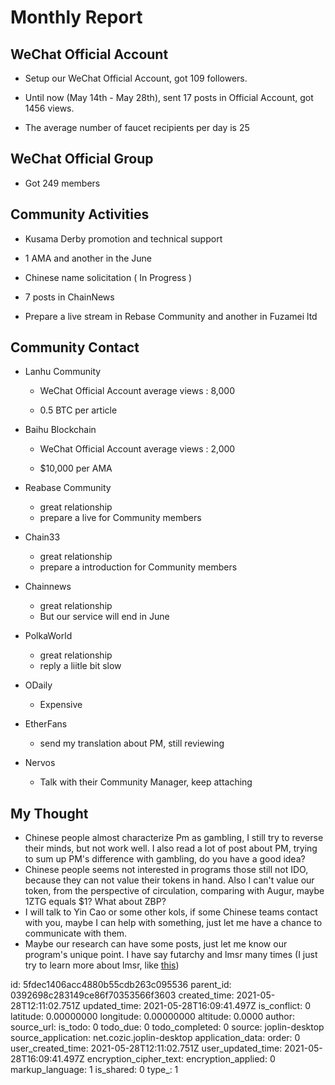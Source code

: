 # Monthly Report

## WeChat Official Account

- Setup our WeChat Official Account, got 109 followers.
- Until now (May 14th - May 28th), sent 17 posts in Official Account, got 1456 views.

- The average number of faucet recipients per day is 25

## WeChat Official Group

- Got 249 members

## Community Activities

- Kusama Derby promotion and technical support

- 1 AMA and another in the June
- Chinese name solicitation ( In Progress )
- 7 posts in ChainNews
- Prepare a live stream in Rebase Community and another in Fuzamei ltd

## Community Contact

- Lanhu Community

  - WeChat Official Account average views : 8,000

  - 0.5 BTC per article

- Baihu Blockchain

  - WeChat Official Account average views : 2,000

  - $10,000 per AMA

- Reabase Community
  - great relationship
  - prepare a live for Community members
- Chain33
  - great relationship
  - prepare a introduction for Community members

- Chainnews
  - great relationship
  - But our service will end in June
- PolkaWorld
  - great relationship
  - reply a liitle bit slow
- ODaily
  - Expensive
- EtherFans
  - send my translation about PM, still reviewing
- Nervos
  - Talk with their Community Manager, keep attaching

## My Thought

- Chinese people almost characterize Pm as gambling, I still try to reverse their minds, but not work well. I also read a lot of post about PM, trying to sum up PM's difference with gambling, do you have a good idea?
- Chinese people seems not interested in programs those still not IDO, because they can not value their tokens in hand. Also I can't value our token, from the perspective of circulation, comparing with Augur, maybe 1ZTG equals $1? What about ZBP?
- I will talk to Yin Cao or some other kols, if some Chinese teams contact with you, maybe I can help with something, just let me have a chance to communicate with them.
- Maybe our research can have some posts, just let me know our program's unique point. I have say futarchy and lmsr many times (I just try to learn more about lmsr, like [this](https://bitcoinhivemind.com/papers/))

id: 5fdec1406acc4880b55cdb263c095536
parent_id: 0392698c283149ce86f70353566f3603
created_time: 2021-05-28T12:11:02.751Z
updated_time: 2021-05-28T16:09:41.497Z
is_conflict: 0
latitude: 0.00000000
longitude: 0.00000000
altitude: 0.0000
author: 
source_url: 
is_todo: 0
todo_due: 0
todo_completed: 0
source: joplin-desktop
source_application: net.cozic.joplin-desktop
application_data: 
order: 0
user_created_time: 2021-05-28T12:11:02.751Z
user_updated_time: 2021-05-28T16:09:41.497Z
encryption_cipher_text: 
encryption_applied: 0
markup_language: 1
is_shared: 0
type_: 1
